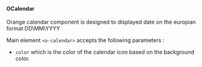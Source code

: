 #### OCalendar

Orange calendar component is designed to displayed date on the europian format DD\MM\YYYY

Main element `<o-calendar>` accepts the following parameters :

* `color` which is the color of the calendar icon based on the background color.